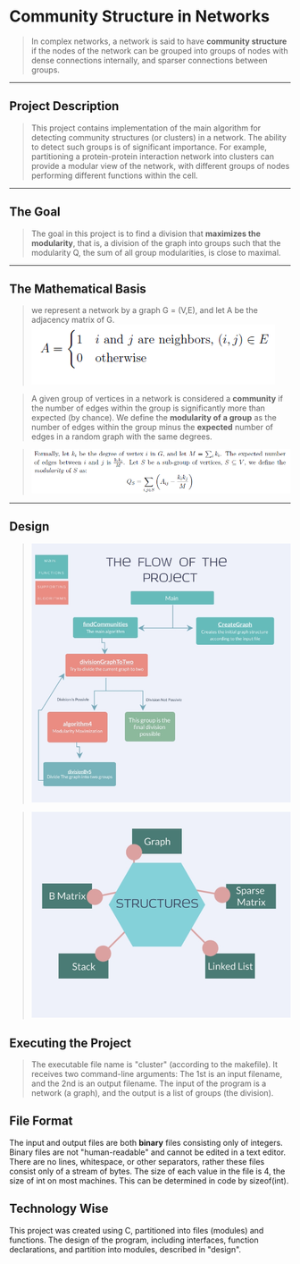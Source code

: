 Community Structure in Networks
===================

> In complex networks, a network is said to have **community structure** if the nodes of the network can be grouped into groups of nodes with dense connections internally, and sparser connections between groups.

--------
Project Description
-------------
>This project contains implementation of the main algorithm for detecting community structures (or clusters) in a network. 
The ability to detect such groups is of significant importance.
> For example, partitioning a protein-protein interaction network into clusters can provide a modular view of the network, with different groups of nodes performing different functions within the cell.

--------
The Goal
-------------
> The goal in this project is to find a division that **maximizes the modularity**, that
is, a division of the graph into groups such that the modularity Q, the sum of all group
modularities, is close to maximal.

--------
The Mathematical Basis
-------------
> we represent a network by a graph G = (V,E), and let A be the adjacency matrix of G.
![](examples/1.png)

> A given group of vertices in a network is considered a **community** if the number of edges
within the group is significantly more than expected (by chance). We define the **modularity
of a group** as the number of edges within the group minus the **expected** number of edges in
a random graph with the same degrees.


> ![](examples/2.png)

--------
Design
-------------
> ![Click](examples/3.jpg)

> ![Click](examples/4.jpg)


Executing the Project
-------------
> The executable file name is "cluster" (according to the makefile).
It receives two command-line arguments:
The 1st is an input filename, and the 2nd is an output filename. 
The input of the program is a network (a graph), and the output is a list of groups (the division).

File Format
-------------
The input and output files are both **binary** files consisting only of integers.
Binary files are not "human-readable" and cannot be edited in a text editor.
There are no lines, whitespace, or other separators, rather these files consist only of a stream
of bytes. The size of each value in the file is 4, the size of int on most machines.
This can be determined in code by sizeof(int).

Technology Wise
-------------
This project was created using C, partitioned into files (modules) and functions.
The design of the program, including interfaces, function declarations, and partition into modules, described in "design".

